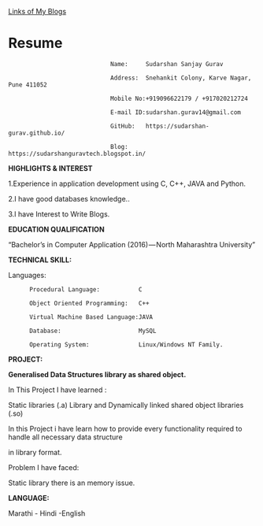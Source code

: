 
[Links of My Blogs](https://sudarshan-gurav.github.io/python)

# Resume


                                 Name:     Sudarshan Sanjay Gurav
                                
                                 Address:  Snehankit Colony, Karve Nagar, Pune 411052
                                
                                 Mobile No:+919096622179 / +917020212724
                                
                                 E-mail ID:sudarshan.gurav14@gmail.com
                                
                                 GitHub:   https://sudarshan-gurav.github.io/
                                
                                 Blog:     https://sudarshanguravtech.blogspot.in/ 

**HIGHLIGHTS & INTEREST**

1.Experience in application development using C, C++, JAVA and Python.

2.I have good databases knowledge..

3.I have Interest to Write Blogs.

**EDUCATION QUALIFICATION**

“Bachelor’s in Computer Application (2016) — North Maharashtra University”

**TECHNICAL SKILL:**

Languages:

          Procedural Language:           C

          Object Oriented Programming:   C++
          
          Virtual Machine Based Language:JAVA
          
          Database:                      MySQL
          
          Operating System:              Linux/Windows NT Family.           

**PROJECT:**

**Generalised Data Structures library as shared object.**

In This Project I have learned :

   Static libraries (.a) Library and Dynamically linked shared object libraries (.so)

   In this Project i have learn how  to provide every functionality required to handle all necessary data structure 
   
   in library format.

Problem I have faced:

   Static library there is an memory issue.

**LANGUAGE:**

Marathi - Hindi -English
